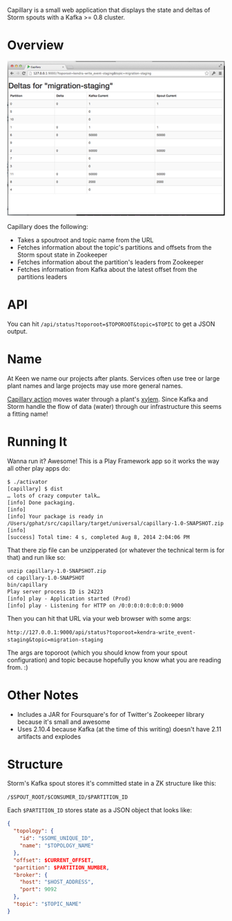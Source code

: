 Capillary is a small web application that displays the state and
deltas of Storm spouts with a Kafka >= 0.8 cluster.

# Overview

![Capillary](/shot.png?raw=true)

Capillary does the following:
* Takes a spoutroot and topic name from the URL
* Fetches information about the topic's partitions and offsets from the Storm spout state in Zookeeper
* Fetches information about the partition's leaders from Zookeeper
* Fetches information from Kafka about the latest offset from the partitions leaders

# API

You can hit `/api/status?toporoot=$TOPOROOT&topic=$TOPIC` to get a JSON output.

# Name

At Keen we name our projects after plants. Services often use tree or large plant names and large projects may use more general names.

[Capillary action](http://en.wikipedia.org/wiki/Capillary_action) moves water through a plant's [xylem](http://en.wikipedia.org/wiki/Xylem).
Since Kafka and Storm handle the flow of data (water) through our infrastructure this seems a fitting name!

# Running It

Wanna run it? Awesome! This is a Play Framework app so it works the way all other play apps do:

```
$ ./activator
[capillary] $ dist
… lots of crazy computer talk…
[info] Done packaging.
[info]
[info] Your package is ready in /Users/gphat/src/capillary/target/universal/capillary-1.0-SNAPSHOT.zip
[info]
[success] Total time: 4 s, completed Aug 8, 2014 2:04:06 PM
```

That there zip file can be unzipperated (or whatever the technical term is for that) and run like so:
```
unzip capillary-1.0-SNAPSHOT.zip
cd capillary-1.0-SNAPSHOT
bin/capillary
Play server process ID is 24223
[info] play - Application started (Prod)
[info] play - Listening for HTTP on /0:0:0:0:0:0:0:0:9000
```

Then you can hit that URL via your web browser with some args:

`http://127.0.0.1:9000/api/status?toporoot=kendra-write_event-staging&topic=migration-staging`

The args are toporoot (which you should know from your spout configuration) and topic because hopefully you know what you are reading from. :)

# Other Notes

* Includes a JAR for Foursquare's for of Twitter's Zookeeper library because it's small and awesome
* Uses 2.10.4 because Kafka (at the time of this writing) doesn't have 2.11 artifacts and explodes

# Structure

Storm's Kafka spout stores it's committed state in a ZK structure like this:

`/$SPOUT_ROOT/$CONSUMER_ID/$PARTITION_ID`

Each `$PARTITION_ID` stores state as a JSON object that looks like:

```json
{
  "topology": {
    "id": "$SOME_UNIQUE_ID",
    "name": "$TOPOLOGY_NAME"
  },
  "offset": $CURRENT_OFFSET,
  "partition": $PARTITION_NUMBER,
  "broker": {
    "host": "$HOST_ADDRESS",
    "port": 9092
  },
  "topic": "$TOPIC_NAME"
}
```